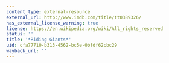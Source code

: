 ```yaml
---
content_type: external-resource
external_url: http://www.imdb.com/title/tt0389326/
has_external_license_warning: true
license: https://en.wikipedia.org/wiki/All_rights_reserved
status: ''
title: '*Riding Giants*'
uid: cfa77710-b313-4562-bc5e-0bfdf62cbc29
wayback_url: ''
---
```

